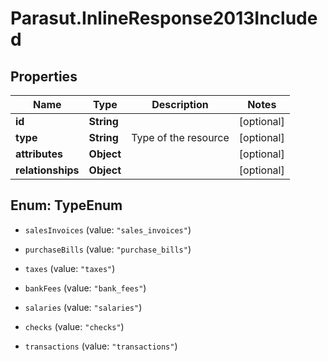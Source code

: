 # Parasut.InlineResponse2013Included

## Properties
Name | Type | Description | Notes
------------ | ------------- | ------------- | -------------
**id** | **String** |  | [optional] 
**type** | **String** | Type of the resource | [optional] 
**attributes** | **Object** |  | [optional] 
**relationships** | **Object** |  | [optional] 


<a name="TypeEnum"></a>
## Enum: TypeEnum


* `salesInvoices` (value: `"sales_invoices"`)

* `purchaseBills` (value: `"purchase_bills"`)

* `taxes` (value: `"taxes"`)

* `bankFees` (value: `"bank_fees"`)

* `salaries` (value: `"salaries"`)

* `checks` (value: `"checks"`)

* `transactions` (value: `"transactions"`)




